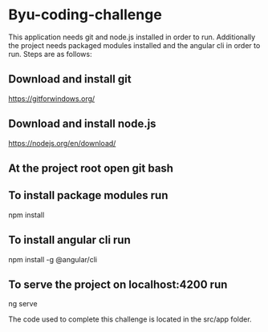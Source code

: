 # Byu-coding-challenge

This application needs git and node.js installed in order to run.  Additionally the project needs packaged modules installed and the angular cli in order to run.  Steps are as follows:

## Download and install git
https://gitforwindows.org/

## Download and install node.js
https://nodejs.org/en/download/

## At the project root open git bash

## To install package modules run
npm install

## To install angular cli run
npm install -g @angular/cli

## To serve the project on localhost:4200 run
ng serve


The code used to complete this challenge is located in the src/app folder.